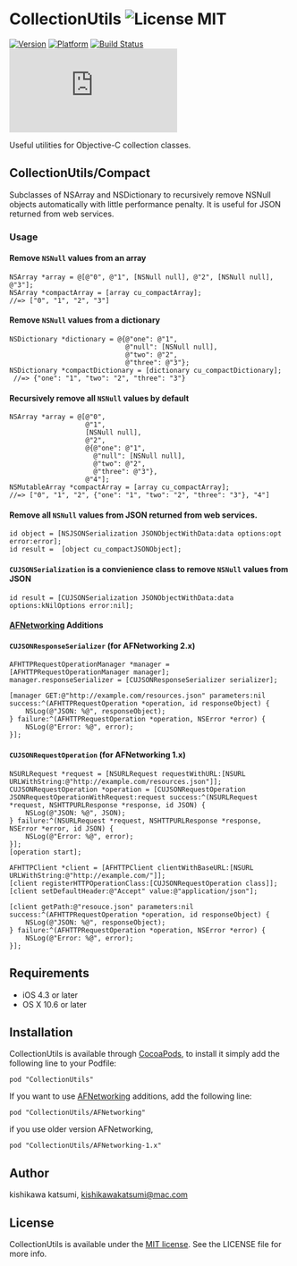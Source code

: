 # CollectionUtils ![License MIT](https://go-shields.herokuapp.com/license-MIT-yellow.png) 

[![Version](https://cocoapod-badges.herokuapp.com/v/CollectionUtils/badge.png)](https://cocoapod-badges.herokuapp.com/v/CollectionUtils/badge.png)
[![Platform](https://cocoapod-badges.herokuapp.com/p/CollectionUtils/badge.png)](https://cocoapod-badges.herokuapp.com/p/CollectionUtils/badge.png)
[![Build Status](https://travis-ci.org/kishikawakatsumi/CollectionUtils.png?branch=master)](https://travis-ci.org/kishikawakatsumi/CollectionUtils)
[![Analytics](https://ga-beacon.appspot.com/UA-4291014-9/CollectionUtils/README.md)](https://github.com/igrigorik/ga-beacon)

Useful utilities for Objective-C collection classes. 

## CollectionUtils/Compact
Subclasses of NSArray and NSDictionary to recursively remove NSNull objects automatically with little performance penalty. It is useful for JSON returned from web services.

### Usage

#### Remove `NSNull` values from an array

```objc
NSArray *array = @[@"0", @"1", [NSNull null], @"2", [NSNull null], @"3"];
NSArray *compactArray = [array cu_compactArray];
//=> ["0", "1", "2", "3"]
```

#### Remove `NSNull` values from a dictionary

```objc
NSDictionary *dictionary = @{@"one": @"1",
                             @"null": [NSNull null],
                             @"two": @"2",
                             @"three": @"3"};
NSDictionary *compactDictionary = [dictionary cu_compactDictionary];
 //=> {"one": "1", "two": "2", "three": "3"}
```

#### Recursively remove all `NSNull` values by default

```objc
NSArray *array = @[@"0",
                   @"1",
                   [NSNull null],
                   @"2",
                   @{@"one": @"1",
                     @"null": [NSNull null],
                     @"two": @"2",
                     @"three": @"3"},
                   @"4"];
NSMutableArray *compactArray = [array cu_compactArray];
//=> ["0", "1", "2", {"one": "1", "two": "2", "three": "3"}, "4"]
```

#### Remove all `NSNull` values from JSON returned from web services.

```objc
id object = [NSJSONSerialization JSONObjectWithData:data options:opt error:error];
id result =  [object cu_compactJSONObject];
```

#### `CUJSONSerialization` is a convienience class to remove `NSNull` values from JSON

```objc
id result = [CUJSONSerialization JSONObjectWithData:data options:kNilOptions error:nil];
```

#### [AFNetworking](https://github.com/AFNetworking/AFNetworking) Additions
#### `CUJSONResponseSerializer` (for AFNetworking 2.x)

```objc
AFHTTPRequestOperationManager *manager = [AFHTTPRequestOperationManager manager];
manager.responseSerializer = [CUJSONResponseSerializer serializer];

[manager GET:@"http://example.com/resources.json" parameters:nil success:^(AFHTTPRequestOperation *operation, id responseObject) {
    NSLog(@"JSON: %@", responseObject);
} failure:^(AFHTTPRequestOperation *operation, NSError *error) {
    NSLog(@"Error: %@", error);
}];
```

#### `CUJSONRequestOperation` (for AFNetworking 1.x)

```objc
NSURLRequest *request = [NSURLRequest requestWithURL:[NSURL URLWithString:@"http://example.com/resources.json"]];
CUJSONRequestOperation *operation = [CUJSONRequestOperation JSONRequestOperationWithRequest:request success:^(NSURLRequest *request, NSHTTPURLResponse *response, id JSON) {
    NSLog(@"JSON: %@", JSON);
} failure:^(NSURLRequest *request, NSHTTPURLResponse *response, NSError *error, id JSON) {
    NSLog(@"Error: %@", error);
}];
[operation start];
```

```objc
AFHTTPClient *client = [AFHTTPClient clientWithBaseURL:[NSURL URLWithString:@"http://example.com/"]];
[client registerHTTPOperationClass:[CUJSONRequestOperation class]];
[client setDefaultHeader:@"Accept" value:@"application/json"];

[client getPath:@"resouce.json" parameters:nil success:^(AFHTTPRequestOperation *operation, id responseObject) {
    NSLog(@"JSON: %@", responseObject);
} failure:^(AFHTTPRequestOperation *operation, NSError *error) {
    NSLog(@"Error: %@", error);
}];
```

## Requirements
- iOS 4.3 or later
- OS X 10.6 or later

## Installation

CollectionUtils is available through [CocoaPods](http://cocoapods.org), to install
it simply add the following line to your Podfile:

    pod "CollectionUtils"

If you want to use [AFNetworking](https://github.com/AFNetworking/AFNetworking) additions,
add the following line:

    pod "CollectionUtils/AFNetworking"

if you use older version AFNetworking,

    pod "CollectionUtils/AFNetworking-1.x"

## Author

kishikawa katsumi, kishikawakatsumi@mac.com

## License

[Apache]: http://www.apache.org/licenses/LICENSE-2.0
[MIT]: http://www.opensource.org/licenses/mit-license.php
[GPL]: http://www.gnu.org/licenses/gpl.html
[BSD]: http://opensource.org/licenses/bsd-license.php

CollectionUtils is available under the [MIT license][MIT]. See the LICENSE file for more info.
